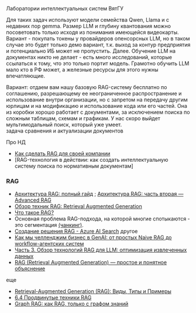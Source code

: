 
Лаборатории интеллектуальных систем ВятГУ

Для таких задач используют модели семейства Qwen, Llama и с недавних пор gemma. Размер LLM и глубину квантования можно посоветовать только исходя из понимания имеющейся видеокарты. Вариант - покупать токены у провайдеров опенсорсных LLM, но в таком случае это будет только демо вариант, т.к. выход за контур предприятия и потенциально ИБ может не пропустить. Далее. Обучение LLM на документах никто не делает - есть много исследований, которые ссылаться к тому, что это только портит модель. Грамотно обучить LLM мало кто в РФ может, а железные ресурсы для этого нужны впечатляющие. 

Вариант: отдаем вам нашу базовую RAG-систему бесплатно по соглашению, разрешающему ее неограниченное распространение и использование внутри организации, но с запретом на передачу другим юрлицам и на модификацию и использование кода или его частей. Она из коробки хорошо работает с документами, за исключением поиска по сложным таблицам, схемам и графикам. У нас скоро выйдет мультимодальный поиск, который уже умеет.  
задача сравнения и актуализации документов

Про НД
- [Как сделать RAG для своей компании](https://habr.com/ru/articles/905076/#comment_28236148)
- [RAG-технология в действии: как создать интеллектуальную систему поиска по нормативным документам]


### RAG
- [Архитектура RAG: полный гайд](https://habr.com/ru/companies/raft/articles/791034/) ; [Архитектура RAG: часть вторая — Advanced RAG](https://habr.com/ru/companies/raft/articles/818781/)
- [Обзор техник RAG: Retrieval Augmented Generation](https://habr.com/ru/articles/904032/)
- [Что такое RAG?](https://aws.amazon.com/ru/what-is/retrieval-augmented-generation/)
- Основная проблема RAG-подхода, на которой многие спотыкаются - это сегментация [(чанкинг)](https://towardsdatascience.com/rag-101-chunking-strategies-fdc6f6c2aaec/).
- [Создание решения RAG - Azure AI Search](https://learn.microsoft.com/ru-ru/azure/search/tutorial-rag-build-solution)
другое
- [Как мы челленджим бизнес в GenAI: от простых Naive RAG до workflow-агентских систем](https://habr.com/ru/companies/redmadrobot/articles/905628/)
- [Часть 3. Обзор технологий RAG для LLM: оптимизация извлеченных данных](https://habr.com/ru/articles/904232/)
- [RAG (Retrieval Augmented Generation) — простое и понятное объяснение](https://habr.com/ru/articles/779526/)
 
еще
- [Retrieval-Augmented Generation (RAG): Виды, Типы и Примеры](https://nerdit.ru/retrieval-augmented-generation-rag-vidy-tipy-i-primiery/)
- [6.4 Продвинутые техники RAG](https://courses.sberuniversity.ru/llm-gigachat/2/6/4)
- [Graph RAG: как RAG, только c графом знаний](https://blogs.epsilonmetrics.ru/graph-rag-kak-rag-tolko-c-grafom-znanij/)
